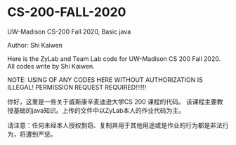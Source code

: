 # CS-200-FALL-2020
UW-Madison CS-200 Fall 2020, Basic java

Author: Shi Kaiwen 

Here is the ZyLab and Team Lab code for UW-Madison CS 200 Fall 2020. All codes write by Shi Kaiwen.

NOTE: USING OF ANY CODES HERE WITHOUT AUTHORIZATION IS ILLEGAL! PERMISSION REQUEST REQUIRED!!!!!!

你好，这里是一些关于威斯康辛麦迪逊大学CS 200 课程的代码。 该课程主要教授基础的java知识。上传的文件中以ZyLab本人的作业代码为主。

请注意：任何未经本人授权剽窃、复制并用于其他用途或是作业的行为都是非法行为，将遭到严惩。
